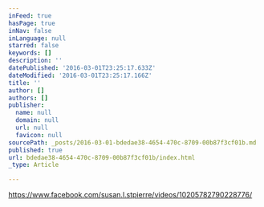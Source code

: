 ```yaml
---
inFeed: true
hasPage: true
inNav: false
inLanguage: null
starred: false
keywords: []
description: ''
datePublished: '2016-03-01T23:25:17.633Z'
dateModified: '2016-03-01T23:25:17.166Z'
title: ''
author: []
authors: []
publisher:
  name: null
  domain: null
  url: null
  favicon: null
sourcePath: _posts/2016-03-01-bdedae38-4654-470c-8709-00b87f3cf01b.md
published: true
url: bdedae38-4654-470c-8709-00b87f3cf01b/index.html
_type: Article

---
```

https://www.facebook.com/susan.l.stpierre/videos/10205782790228776/